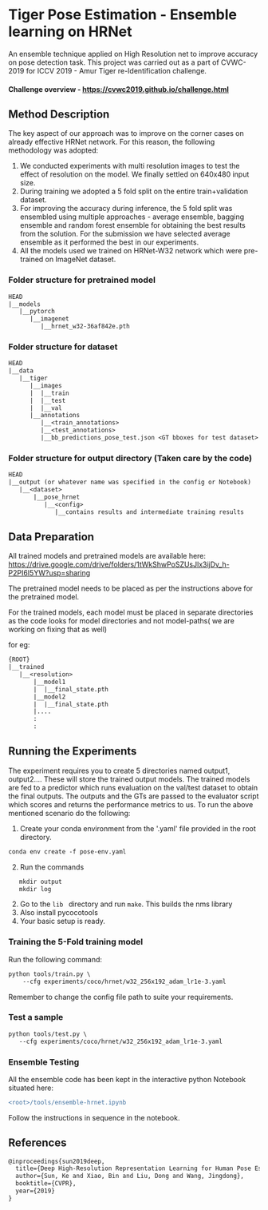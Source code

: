 # Tiger Pose Estimation - Ensemble learning on HRNet
An ensemble technique applied on High Resolution net to improve accuracy on pose detection task.
This project was carried out as a part of CVWC-2019 for ICCV 2019 - Amur Tiger re-Identification challenge.

#### Challenge overview - https://cvwc2019.github.io/challenge.html

## Method Description
The key aspect of our approach was to improve on the corner cases on already effective HRNet network. For this reason, the following methodology was adopted:
1. We conducted experiments with multi resolution images to test the effect of resolution on      the model. We finally settled on 640x480 input size. 
2. During training we adopted a 5 fold split on the entire train+validation dataset. 
3. For improving the accuracy during inference, the 5 fold split was ensembled using multiple      approaches - average ensemble, bagging  ensemble and random forest ensemble for obtaining      the best results from the solution. For the submission we have selected average ensemble as    it performed the best in our experiments.
4. All the models used we trained on HRNet-W32 network which were pre-trained on ImageNet          dataset.

### Folder structure for pretrained model
```diff
HEAD
|__models
   |__pytorch
      |__imagenet
         |__hrnet_w32-36af842e.pth
```
### Folder structure for dataset
```diff
HEAD
|__data
   |__tiger
      |__images
      |  |__train
      |  |__test
      |  |__val
      |__annotations
         |__<train_annotations>
         |__<test_annotations>
         |__bb_predictions_pose_test.json <GT bboxes for test dataset>
```
### Folder structure for output directory (Taken care by the code)
```diff
HEAD
|__output (or whatever name was specified in the config or Notebook)
   |__<dataset>
       |__pose_hrnet
          |__<config>
             |__contains results and intermediate training results
```
## Data Preparation
All trained models and pretrained models are available here:
https://drive.google.com/drive/folders/1tWkShwPoSZUsJlx3ijDv_h-P2PI6I5YW?usp=sharing

The pretrained model needs to be placed as per the instructions above for the pretrained model.

For the trained models, each model must be placed in separate directories as the code looks for model directories and not model-paths( we are working on fixing that as well)

for eg:
```diff
{ROOT}
|__trained
   |__<resolution>
       |__model1
       |  |__final_state.pth
       |__model2
       |  |__final_state.pth
       |....
       :
       :
```

## Running the Experiments
The experiment requires you to create 5 directories named output1, output2.... These will store the trained output models.
The trained models are fed to a predictor which runs evaluation on the val/test dataset to obtain the final outputs.
The outputs and the GTs are passed to the evaluator script which scores and returns the performance metrics to us.
To run the above mentioned scenario do the following:
1. Create your conda environment from the '.yaml' file provided in the root directory.
```diff
conda env create -f pose-env.yaml
```
2. Run the commands
```diff
   mkdir output
   mkdir log
 ```
2. Go to the ```lib ``` directory and run ``` make ```. This builds the nms library
3. Also install pycocotools 
4. Your basic setup is ready.

### Training the 5-Fold training model
Run the following command:
```diff
python tools/train.py \
    --cfg experiments/coco/hrnet/w32_256x192_adam_lr1e-3.yaml
 ```
 Remember to change the config file path to suite your requirements.
 
 ### Test a sample
 ```diff
 python tools/test.py \
    --cfg experiments/coco/hrnet/w32_256x192_adam_lr1e-3.yaml
  ```
  ### Ensemble Testing
  All the ensemble code has been kept in the interactive python Notebook situated here:
  ```diff
  <root>/tools/ensemble-hrnet.ipynb
  ```
  Follow the instructions in sequence in the notebook.
## References
```diff
@inproceedings{sun2019deep,
  title={Deep High-Resolution Representation Learning for Human Pose Estimation},
  author={Sun, Ke and Xiao, Bin and Liu, Dong and Wang, Jingdong},
  booktitle={CVPR},
  year={2019}
}
```
